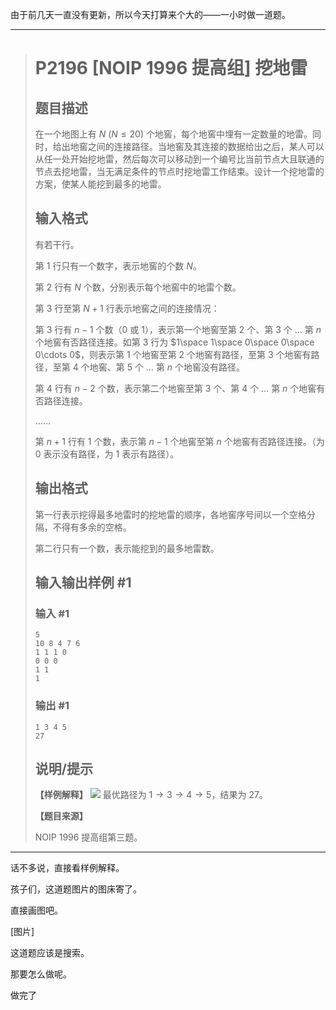由于前几天一直没有更新，所以今天打算来个大的——一小时做一道题。

<hr>

> # P2196 [NOIP 1996 提高组] 挖地雷
>
> ## 题目描述
>
> 在一个地图上有 $N\ (N \le 20)$ 个地窖，每个地窖中埋有一定数量的地雷。同时，给出地窖之间的连接路径。当地窖及其连接的数据给出之后，某人可以从任一处开始挖地雷，然后每次可以移动到一个编号比当前节点大且联通的节点去挖地雷，当无满足条件的节点时挖地雷工作结束。设计一个挖地雷的方案，使某人能挖到最多的地雷。
>
> ## 输入格式
>
> 有若干行。
>
> 第 $1$ 行只有一个数字，表示地窖的个数 $N$。
>
> 第 $2$ 行有 $N$ 个数，分别表示每个地窖中的地雷个数。
>
> 第 $3$ 行至第 $N+1$ 行表示地窖之间的连接情况：
>
> 第 $3$ 行有 $n-1$ 个数（$0$ 或 $1$），表示第一个地窖至第 $2$ 个、第 $3$ 个 $\dots$ 第 $n$ 个地窖有否路径连接。如第 $3$ 行为 $1\space 1\space 0\space 0\space 0\cdots 0$，则表示第 $1$ 个地窖至第 $2$ 个地窖有路径，至第 $3$ 个地窖有路径，至第 $4$ 个地窖、第 $5$ 个 $\dots$ 第 $n$ 个地窖没有路径。
>
> 第 $4$ 行有 $n-2$ 个数，表示第二个地窖至第 $3$ 个、第 $4$ 个 $\dots$ 第 $n$ 个地窖有否路径连接。
>
> ……
>
> 第 $n+1$ 行有 $1$ 个数，表示第 $n-1$ 个地窖至第 $n$ 个地窖有否路径连接。（为 $0$ 表示没有路径，为 $1$ 表示有路径）。
>
> ## 输出格式
>
> 第一行表示挖得最多地雷时的挖地雷的顺序，各地窖序号间以一个空格分隔，不得有多余的空格。
>
> 第二行只有一个数，表示能挖到的最多地雷数。
>
> ## 输入输出样例 #1
>
> ### 输入 #1
>
> ```
> 5
> 10 8 4 7 6
> 1 1 1 0
> 0 0 0
> 1 1
> 1
> ```
>
> ### 输出 #1
>
> ```
> 1 3 4 5
> 27
> ```
>
> ## 说明/提示
>
> **【样例解释】**
> ![](https://img.picui.cn/free/2025/05/15/6825a221c60ba.png)
> 最优路径为 $1 \to 3 \to 4 \to 5$，结果为 $27$。
>
> **【题目来源】**
>
> NOIP 1996 提高组第三题。

<hr>

话不多说，直接看样例解释。

孩子们，这道题图片的图床寄了。

直接画图吧。



[图片]

这道题应该是搜索。

那要怎么做呢。

做完了



